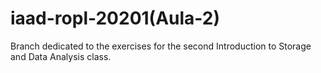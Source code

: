 # iaad-ropl-20201(Aula-2)

Branch dedicated to the exercises for the second Introduction to Storage and Data Analysis class.
